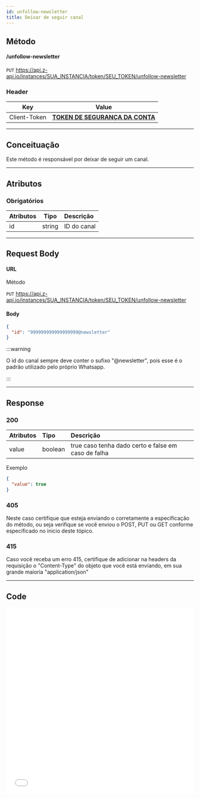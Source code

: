 ```yaml
---
id: unfollow-newsletter
title: Deixar de seguir canal
---
```


## Método

#### /unfollow-newsletter

`PUT` https://api.z-api.io/instances/SUA_INSTANCIA/token/SEU_TOKEN/unfollow-newsletter

### Header

|      Key       |            Value            |
| :------------: |     :-----------------:     |
|  Client-Token  | **[TOKEN DE SEGURANÇA DA CONTA](../security/client-token)** |
---

## Conceituação

Este método é responsável por deixar de seguir um canal.

---

## Atributos

### Obrigatórios

| Atributos   |  Tipo  | Descrição   |
| :---------  | :----: | :---------- |
| id          | string | ID do canal |


---

## Request Body

#### URL

Método

`PUT` https://api.z-api.io/instances/SUA_INSTANCIA/token/SEU_TOKEN/unfollow-newsletter

#### Body

```json
{
  "id": "999999999999999999@newsletter"
}
```

:::warning

O id do canal sempre deve conter o sufixo "@newsletter", pois esse é o padrão utilizado pelo próprio Whatsapp.

:::

---

## Response

### 200

| Atributos | Tipo    | Descrição                                           |
| :-------- | :------ | :-------------------------------------------------- |
| value     | boolean | true caso tenha dado certo e false em caso de falha |

Exemplo

```json
{
  "value": true
}
```

### 405

Neste caso certifique que esteja enviando o corretamente a especificação do método, ou seja verifique se você enviou o POST, PUT ou GET conforme especificado no inicio deste tópico.

### 415

Caso você receba um erro 415, certifique de adicionar na headers da requisição o "Content-Type" do objeto que você está enviando, em sua grande maioria "application/json"

<!-- --- -->
<!-- 
## Webhook Response

Link para a response do webhook (ao receber)

[Webhook](../webhooks/on-message-received#response) -->

---

## Code

<iframe src="//api.apiembed.com/?source=https://raw.githubusercontent.com/Z-API/z-api-docs/main/json-examples/unfollow-newsletter.json&targets=all" frameborder="0" scrolling="no" width="100%" height="500px" seamless></iframe>
